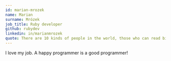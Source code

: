```yaml
---
id: marian-mrozek
name: Marian
surname: Mrózek
job_title: Ruby developer
github: rubydev
linkedin: in/marianmrozek
quote: There are 10 kinds of people in the world, those who can read binary and those who cannot.
---
```


I love my job. A happy programmer is a good programmer!

